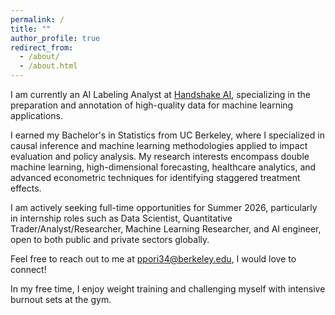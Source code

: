 ```yaml
---
permalink: /
title: ""
author_profile: true
redirect_from: 
  - /about/
  - /about.html
---
```

I am currently an AI Labeling Analyst at [Handshake AI](https://joinhandshake.com/move-program/opportunities/math-stats-expert-%28bachelor-s%29-ai-trainer/), specializing in the preparation and annotation of high-quality data for machine learning applications. 

<!-- Starting September 2025, I will begin the Master of Science in Computational Analysis and Public Policy at the University of Chicago, a program I'll complete in May 2027. --> 

I earned my Bachelor's in Statistics from UC Berkeley, where I specialized in causal inference and machine learning methodologies applied to impact evaluation and policy analysis. My research interests encompass double machine learning, high-dimensional forecasting, healthcare analytics, and advanced econometric techniques for identifying staggered treatment effects.

I am actively seeking full-time opportunities for Summer 2026, particularly in internship roles such as Data Scientist, Quantitative Trader/Analyst/Researcher, Machine Learning Researcher, and AI engineer, open to both public and private sectors globally.

Feel free to reach out to me at [ppori34@berkeley.edu](mailto:ppori34@berkeley.edu), I would love to connect!

In my free time, I enjoy weight training and challenging myself with intensive burnout sets at the gym.
